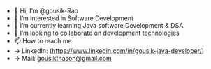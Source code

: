 - 👋 Hi, I’m @gousik-Rao
- 👀 I’m interested in Software Development
- 🌱 I’m currently learning Java software Development & DSA
- 💞️ I’m looking to collaborate on development technologies
- 📫 How to reach me
-   -> LinkedIn: (https://www.linkedin.com/in/gousik-java-developer/)
-   -> Mail: gousikthason@gmail.com

<!---
gousik-Rao/gousik-Rao is a ✨ special ✨ repository because its `README.md` (this file) appears on your GitHub profile.
You can click the Preview link to take a look at your changes.
--->

